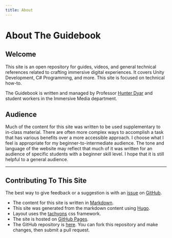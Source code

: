 ```yaml
---
title: About
---
```

# About The Guidebook

## Welcome

This site is an open repository for guides, videos, and general technical references related to crafting immersive digital experiences. It covers Unity Development, C# Programming, and more. This site is focused on technical how-to.

The Guidebook is written and managed by Professor [Hunter Dyar](https://hdyar.com) and student workers in the Immersive Media department.

## Audience

Much of the content for this site was written to be used supplementary to in-class material. There are often more complex ways to accomplish a task that has various benefits over a more accessible approach. I choose what I feel is appropriate for my beginner-to-intermediate audience. The tone and language of the website may reflect that much of it was written for an audience of specific students with a beginner skill level. I hope that it is still helpful to a general audience.

---


## Contributing To This Site

The best way to give feedback or a suggestion is with an [issue](https://github.com/hunterdyar/IMMGuidebook/issues) on [GitHub](https://github.com/hunterdyar/IMMGuidebook/).

- The content for this site is written in [Markdown](https://www.markdownguide.org/).
- This site was generated from the markdown content using [Hugo](https://gohugo.io/).
- Layout uses the [tachyons](https://tachyons.io) css framework.
- The site is hosted on [GitHub Pages](https://pages.github.com/).
- The GitHub repository is [here](https://github.com/hunterdyar/IMMGuidebook). You can fork this repository and make changes, then submit a pull request.

